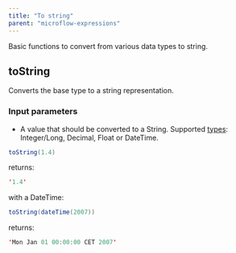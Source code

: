 ```yaml
---
title: "To string"
parent: "microflow-expressions"
---
```



Basic functions to convert from various data types to string.

## toString

Converts the base type to a string representation.

### Input parameters

*   A value that should be converted to a String. Supported [types](data-types): Integer/Long, Decimal, Float or DateTime.

```java
toString(1.4)

```

returns:

```java
'1.4'

```

with a DateTime:

```java
toString(dateTime(2007))

```

returns:

```java
'Mon Jan 01 00:00:00 CET 2007'

```
